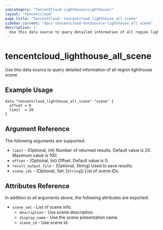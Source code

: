 ```yaml
---
subcategory: "TencentCloud Lighthouse(Lighthouse)"
layout: "tencentcloud"
page_title: "TencentCloud: tencentcloud_lighthouse_all_scene"
sidebar_current: "docs-tencentcloud-datasource-lighthouse_all_scene"
description: |-
  Use this data source to query detailed information of all region lighthouse scene
---
```


# tencentcloud_lighthouse_all_scene

Use this data source to query detailed information of all region lighthouse scene

## Example Usage

```hcl
data "tencentcloud_lighthouse_all_scene" "scene" {
  offset = 0
  limit  = 20
}
```

## Argument Reference

The following arguments are supported:

* `limit` - (Optional, Int) Number of returned results. Default value is 20. Maximum value is 100.
* `offset` - (Optional, Int) Offset. Default value is 0.
* `result_output_file` - (Optional, String) Used to save results.
* `scene_ids` - (Optional, Set: [`String`]) List of scene IDs.

## Attributes Reference

In addition to all arguments above, the following attributes are exported:

* `scene_set` - List of scene info.
  * `description` - Use scene description.
  * `display_name` - Use the scene presentation name.
  * `scene_id` - Use scene Id.



